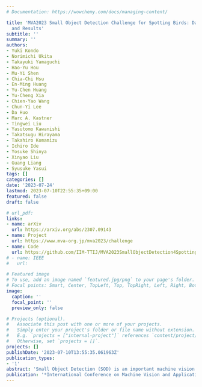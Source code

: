 ```yaml
---
# Documentation: https://wowchemy.com/docs/managing-content/

title: 'MVA2023 Small Object Detection Challenge for Spotting Birds: Dataset, Methods,
  and Results'
subtitle: ''
summary: ''
authors:
- Yuki Kondo
- Norimichi Ukita
- Takayuki Yamaguchi
- Hao-Yu Hou
- Mu-Yi Shen
- Chia-Chi Hsu
- En-Ming Huang
- Yu-Chen Huang
- Yu-Cheng Xia
- Chien-Yao Wang
- Chun-Yi Lee
- Da Huo
- Marc A. Kastner
- Tingwei Liu
- Yasutomo Kawanishi
- Takatsugu Hirayama
- Takahiro Komamizu
- Ichiro Ide
- Yosuke Shinya
- Xinyao Liu
- Guang Liang
- Syusuke Yasui
tags: []
categories: []
date: '2023-07-24'
lastmod: 2023-07-10T22:55:35+09:00
featured: false
draft: false

# url_pdf:
links:
- name: arXiv
  url: https://arxiv.org/abs/2307.09143
- name: Project
  url: https://www.mva-org.jp/mva2023/challenge
- name: Code
  url: https://github.com/IIM-TTIJ/MVA2023SmallObjectDetection4SpottingBirds
# - name: IEEE
#   url:

# Featured image
# To use, add an image named `featured.jpg/png` to your page's folder.
# Focal points: Smart, Center, TopLeft, Top, TopRight, Left, Right, BottomLeft, Bottom, BottomRight.
image:
  caption: ''
  focal_point: ''
  preview_only: false

# Projects (optional).
#   Associate this post with one or more of your projects.
#   Simply enter your project's folder or file name without extension.
#   E.g. `projects = ["internal-project"]` references `content/project/deep-learning/index.md`.
#   Otherwise, set `projects = []`.
projects: []
publishDate: '2023-07-10T13:55:35.061963Z'
publication_types:
- '1'
abstract: 'Small Object Detection (SOD) is an important machine vision topic because (i) a variety of real-world applications require object detection for distant objects and (ii) SOD is a challenging task due to the noisy, blurred, and less-informative image appearances of small objects. This paper proposes a new SOD dataset consisting of 39,070 images including 137,121 bird instances, which is called the Small Object Detection for Spotting Birds (SOD4SB) dataset. The detail of the challenge with the SOD4SB dataset is introduced in this paper. In total, 223 participants joined this challenge. This paper briefly introduces the award-winning methods. The dataset, the baseline code, and the website for evaluation on the public testset are publicly available.'
publication: '*International Conference on Machine Vision and Applications (MVA)*'
---
```

